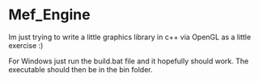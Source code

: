 # Mef_Engine

Im just trying to write a little graphics library in c++ via OpenGL as a little exercise :)

For Windows just run the build.bat file and it hopefully should work.
The executable should then be in the bin folder.

